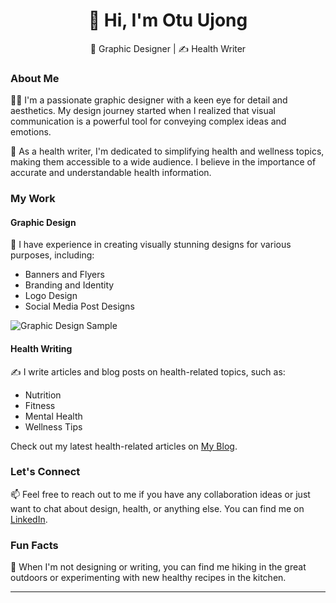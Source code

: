 <div align="center">
  <h1>👋 Hi, I'm Otu Ujong</h1>
  <p>🎨 Graphic Designer | ✍️ Health Writer</p>
</div>

### About Me

👩‍💻 I'm a passionate graphic designer with a keen eye for detail and aesthetics. My design journey started when I realized that visual communication is a powerful tool for conveying complex ideas and emotions.

📝 As a health writer, I'm dedicated to simplifying health and wellness topics, making them accessible to a wide audience. I believe in the importance of accurate and understandable health information.

### My Work

#### Graphic Design

🎨 I have experience in creating visually stunning designs for various purposes, including:
- Banners and Flyers
- Branding and Identity
- Logo Design
- Social Media Post Designs

![Graphic Design Sample](https://github.com/Otu-Ujong/Design-Portfolio-Where-Creativity-Meets-Purpose.git)

#### Health Writing

✍️ I write articles and blog posts on health-related topics, such as:
- Nutrition
- Fitness
- Mental Health
- Wellness Tips

Check out my latest health-related articles on [My Blog](https://oougod.blogspot.com/2023/09/10-essential-tips-for-maintaining.html).

### Let's Connect

📫 Feel free to reach out to me if you have any collaboration ideas or just want to chat about design, health, or anything else. You can find me on [LinkedIn](https://www.linkedin.com/in/otu-ujong-4a6046242).

### Fun Facts

🌱 When I'm not designing or writing, you can find me hiking in the great outdoors or experimenting with new healthy recipes in the kitchen.

---
